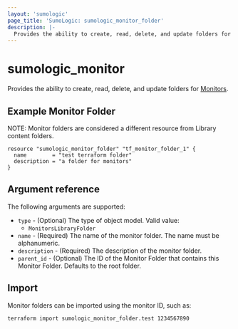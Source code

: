 ```yaml
---
layout: 'sumologic'
page_title: 'SumoLogic: sumologic_monitor_folder'
description: |-
  Provides the ability to create, read, delete, and update folders for Monitors.
---
```


# sumologic_monitor

Provides the ability to create, read, delete, and update folders for [Monitors][1].

## Example Monitor Folder

NOTE: Monitor folders are considered a different resource from Library content folders.

```hcl
resource "sumologic_monitor_folder" "tf_monitor_folder_1" {
  name        = "test terraform folder"
  description = "a folder for monitors"
}
```

## Argument reference

The following arguments are supported:

- `type` - (Optional) The type of object model. Valid value:
  - `MonitorsLibraryFolder`
- `name` - (Required) The name of the monitor folder. The name must be alphanumeric.
- `description` - (Required) The description of the monitor folder.
- `parent_id` - (Optional) The ID of the Monitor Folder that contains this Monitor Folder. Defaults to the root folder.

## Import

Monitor folders can be imported using the monitor ID, such as:

```hcl
terraform import sumologic_monitor_folder.test 1234567890
```

[1]: https://help.sumologic.com/?cid=10020
